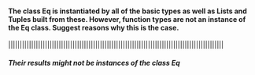 #### The class Eq is instantiated by all of the basic types as well as Lists and Tuples built from these. However, function types are not an instance of the Eq class. Suggest reasons why this is the case.

||||||||||||||||||||||||||||||||||||||||||||||||||||||||||||||||||||||||||||||||||||||||||||||
##### Their results might not be instances of the class Eq